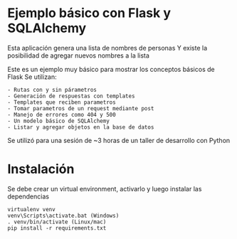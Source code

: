 Ejemplo básico con Flask y SQLAlchemy
=====================================

Esta aplicación genera una lista de nombres de personas
Y existe la posibilidad de agregar nuevos nombres a la lista

Este es un ejemplo muy básico para mostrar los conceptos básicos de Flask
Se utilizan:

	- Rutas con y sin párametros
	- Generación de respuestas con templates
	- Templates que reciben parametros
	- Tomar parametros de un request mediante post
	- Manejo de errores como 404 y 500
	- Un modelo básico de SQLAlchemy
	- Listar y agregar objetos en la base de datos

Se utilizó para una sesión de ~3 horas de un taller de desarrollo con Python

Instalación
===========

Se debe crear un virtual environment, activarlo y luego instalar las dependencias

	virtualenv venv
	venv\Scripts\activate.bat (Windows)
	. venv/bin/activate (Linux/mac)
	pip install -r requirements.txt
